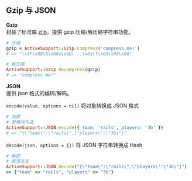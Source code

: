 ## Gzip 与 JSON

**Gzip**
<br>
封装了标准库 [zlib](http://ruby-doc.org/stdlib-2.1.0/libdoc/zlib/rdoc/index.html)，提供 gzip 压缩/解压缩字符串功能。

```ruby
# 压缩
gzip = ActiveSupport::Gzip.compress('compress me!')
# => "\x1F\x8B\b\x00o\x8D\...\x83\f\x00\x00\x00"

# 解压缩
ActiveSupport::Gzip.decompress(gzip)
# => "compress me!"
```

**JSON**
<br>
提供 json 格式的编码/解码。

`encode(value, options = nil)`
将对象转换成 JSON 格式

```ruby
# 加密
# 是模块方法
ActiveSupport::JSON.encode({ team: 'rails', players: '36' })
# => "{\"team\":\"rails\",\"players\":\"36\"}"
```

`decode(json, options = {})`
将 JSON 字符串转换成 Hash

```ruby
# 解密
# 是类方法
ActiveSupport::JSON.decode("{\"team\":\"rails\",\"players\":\"36\"}")
=> {"team" => "rails", "players" => "36"}
```
